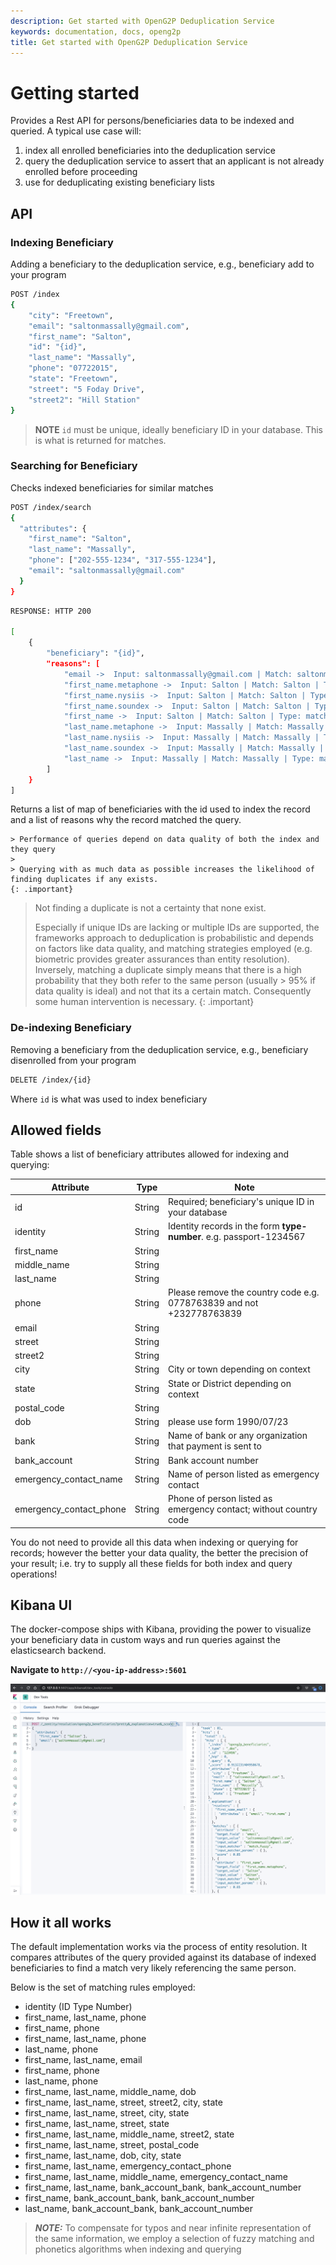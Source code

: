 ```yaml
---
description: Get started with OpenG2P Deduplication Service
keywords: documentation, docs, openg2p
title: Get started with OpenG2P Deduplication Service
---
```


# Getting started

Provides a Rest API for persons/beneficiaries data to be indexed and queried. A typical use case will:

1. index all enrolled beneficiaries into the deduplication service
2. query the deduplication service to assert that an applicant is not already enrolled before proceeding
3. use for deduplicating existing beneficiary lists

## API

### Indexing Beneficiary

Adding a beneficiary to the deduplication service, e.g., beneficiary add to your program

```bash
POST /index
{
    "city": "Freetown",
    "email": "saltonmassally@gmail.com",
    "first_name": "Salton",
    "id": "{id}",
    "last_name": "Massally",
    "phone": "07722015",
    "state": "Freetown",
    "street": "5 Foday Drive",
    "street2": "Hill Station"
}
```

> **NOTE** `id` must be unique, ideally beneficiary ID in your database. This is what is returned for matches.

### Searching for Beneficiary

Checks indexed beneficiaries for similar matches

```bash
POST /index/search
{
  "attributes": {
    "first_name": "Salton",
    "last_name": "Massally",
    "phone": ["202-555-1234", "317-555-1234"],
    "email": "saltonmassally@gmail.com"
  }
}
```

```bash
RESPONSE: HTTP 200

[
    {
        "beneficiary": "{id}",
        "reasons": [
            "email ->  Input: saltonmassally@gmail.com | Match: saltonmassally@gmail.com | Type: match_fuzzy ",
            "first_name.metaphone ->  Input: Salton | Match: Salton | Type: match ",
            "first_name.nysiis ->  Input: Salton | Match: Salton | Type: match ",
            "first_name.soundex ->  Input: Salton | Match: Salton | Type: match ",
            "first_name ->  Input: Salton | Match: Salton | Type: match_fuzzy ",
            "last_name.metaphone ->  Input: Massally | Match: Massally | Type: match ",
            "last_name.nysiis ->  Input: Massally | Match: Massally | Type: match ",
            "last_name.soundex ->  Input: Massally | Match: Massally | Type: match ",
            "last_name ->  Input: Massally | Match: Massally | Type: match_fuzzy "
        ]
    }
]
```

Returns a list of map of beneficiaries with the id used to index the record and a list of reasons why the
record matched the query.

```
> Performance of queries depend on data quality of both the index and they query
>
> Querying with as much data as possible increases the likelihood of finding duplicates if any exists.
{: .important}
```

> Not finding a duplicate is not a certainty that none exist.
>
> Especially if unique IDs are lacking or multiple IDs are supported, the frameworks approach to deduplication
> is probabilistic and depends on factors like data quality, and matching strategies employed (e.g. biometric
> provides greater assurances than entity resolution). Inversely, matching a duplicate simply means that there
> is a high probability that they both refer to the same person (usually > 95% if data quality is ideal) and
> not that its a certain match. Consequently some human intervention is necessary. {: .important}

### De-indexing Beneficiary

Removing a beneficiary from the deduplication service, e.g., beneficiary disenrolled from your program

```bash
DELETE /index/{id}
```

Where `id` is what was used to index beneficiary

## Allowed fields

Table shows a list of beneficiary attributes allowed for indexing and querying:

| Attribute               | Type   | Note                                                                 |
| ----------------------- | ------ | -------------------------------------------------------------------- |
| id                      | String | Required; beneficiary's unique ID in your database                   |
| identity                | String | Identity records in the form **type-number**. e.g. passport-1234567  |
| first_name              | String |                                                                      |
| middle_name             | String |                                                                      |
| last_name               | String |                                                                      |
| phone                   | String | Please remove the country code e.g. 0778763839 and not +232778763839 |
| email                   | String |                                                                      |
| street                  | String |                                                                      |
| street2                 | String |                                                                      |
| city                    | String | City or town depending on context                                    |
| state                   | String | State or District depending on context                               |
| postal_code             | String |                                                                      |
| dob                     | String | please use form 1990/07/23                                           |
| bank                    | String | Name of bank or any organization that payment is sent to             |
| bank_account            | String | Bank account number                                                  |
| emergency_contact_name  | String | Name of person listed as emergency contact                           |
| emergency_contact_phone | String | Phone of person listed as emergency contact; without country code    |

You do not need to provide all this data when indexing or querying for records; however the better your data
quality, the better the precision of your result; i.e. try to supply all these fields for both index and query
operations!

## Kibana UI

The docker-compose ships with Kibana, providing the power to visualize your beneficiary data in custom ways
and run queries against the elasticsearch backend.

**Navigate to `http://<you-ip-address>:5601`**

![kibana_query_ui](./images/kibana_query_ui.png)

## How it all works

The default implementation works via the process of entity resolution. It compares attributes of the query
provided against its database of indexed beneficiaries to find a match very likely referencing the same
person.

Below is the set of matching rules employed:

- identity (ID Type Number)
- first_name, last_name, phone
- first_name, phone
- first_name, last_name, phone
- last_name, phone
- first_name, last_name, email
- first_name, phone
- last_name, phone
- first_name, last_name, middle_name, dob
- first_name, last_name, street, street2, city, state
- first_name, last_name, street, city, state
- first_name, last_name, street, state
- first_name, last_name, middle_name, street2, state
- first_name, last_name, street, postal_code
- first_name, last_name, dob, city, state
- first_name, last_name, emergency_contact_phone
- first_name, last_name, middle_name, emergency_contact_name
- first_name, last_name, bank_account_bank, bank_account_number
- first_name, bank_account_bank, bank_account_number
- last_name, bank_account_bank, bank_account_number

> **_NOTE:_** To compensate for typos and near infinite representation of the same information, we employ a
> selection of fuzzy matching and phonetics algorithms when indexing and querying
